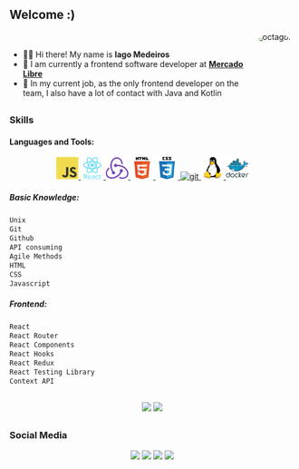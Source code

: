 ## Welcome :)
<div style="display: inline_block">
  <img align="right" alt="octagoia" height="200" style="border-radius:50px;" src="https://cdn.discordapp.com/attachments/917880761397436466/958204373526269992/octagoia.png"><br>
 
 - 🐱‍👤 Hi there! My name is **Iago Medeiros**
 - 🤝 I am currently a frontend software developer at [**Mercado Libre**](https://time.com/collection/time100-companies-2023/6285124/mercado-libre-leaders/)
 - 📗 In my current job, as the only frontend developer on the team, I also have a lot of contact with Java and Kotlin
</div>

##

### Skills
#### Languages and Tools:
<p align="center"> 
 <a href="https://developer.mozilla.org/en-US/docs/Web/JavaScript" target="_blank" rel="noreferrer"> <img src="https://raw.githubusercontent.com/devicons/devicon/master/icons/javascript/javascript-original.svg" alt="javascript" width="40" height="40"/> </a>  <a href="https://reactjs.org/" target="_blank" rel="noreferrer"> <img src="https://raw.githubusercontent.com/devicons/devicon/master/icons/react/react-original-wordmark.svg" alt="react" width="40" height="40"/> </a> <a href="https://redux.js.org" target="_blank" rel="noreferrer"> <img src="https://raw.githubusercontent.com/devicons/devicon/master/icons/redux/redux-original.svg" alt="redux" width="40" height="40"/> </a> <a href="https://www.w3.org/html/" target="_blank" rel="noreferrer"> <img src="https://raw.githubusercontent.com/devicons/devicon/master/icons/html5/html5-original-wordmark.svg" alt="html5" width="40" height="40"/> </a>
<a href="https://www.w3schools.com/css/" target="_blank" rel="noreferrer"> <img src="https://raw.githubusercontent.com/devicons/devicon/master/icons/css3/css3-original-wordmark.svg" alt="css3" width="40" height="40"/> </a> <a href="https://git-scm.com/" target="_blank" rel="noreferrer"> <img src="https://www.vectorlogo.zone/logos/git-scm/git-scm-icon.svg" alt="git" width="40" height="40"/> </a> <a href="https://www.linux.org/" target="_blank" rel="noreferrer"> <img src="https://raw.githubusercontent.com/devicons/devicon/master/icons/linux/linux-original.svg" alt="linux" width="40" height="40"/> </a><a href="https://www.docker.com/" target="_blank" rel="noreferrer"> <img src="https://raw.githubusercontent.com/devicons/devicon/master/icons/docker/docker-original-wordmark.svg" alt="docker" width="40" height="40"/> </a> </p>

<h5>Basic Knowledge:</h5>

	Unix
	Git
	Github
	API consuming
	Agile Methods
	HTML
	CSS
	Javascript
<h5> Frontend:</h5>

	React
	React Router
	React Components
	React Hooks
	React Redux
	React Testing Library
	Context API
##
<div align="center">
<img height="180em" src="https://github-readme-stats-eight-theta.vercel.app/api?username=medeirosiago&show_icons=true&theme=nightowl&include_all_commits=true&count_private=true"/>
<img height="180em" src="https://github-readme-stats.vercel.app/api/top-langs/?username=medeirosiago&layout=compact&langs_count=7&theme=nightowl"/>
</div>

##

### Social Media
<div align="center">
<a href="https://www.linkedin.com/in/iagomedeiros/" target="_blank"><img src="https://img.shields.io/badge/-LinkedIn-%230077B5?style=for-the-badge&logo=linkedin&logoColor=white" target="_blank"></a>
<a href="https://instagram.com/akaroyjoe" target="_blank"><img src="https://img.shields.io/badge/-Instagram-%23E4405F?style=for-the-badge&logo=instagram&logoColor=white" target="_blank"></a>
<a href = "mailto:iagomedeiros.dev@gmail.com"><img src="https://img.shields.io/badge/-Gmail-%23333?style=for-the-badge&logo=gmail&logoColor=white" target="_blank"></a>
<a href="https://www.twitter.com/codeinLuv/" target="_blank"><img src="https://img.shields.io/badge/-Twitter-%230077B5?style=for-the-badge&logo=twitter&logoColor=white" target="_blank"></a>
</div>

##


